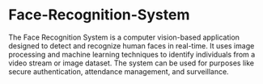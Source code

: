 # Face-Recognition-System
The Face Recognition System is a computer vision-based application designed to detect and recognize human faces in real-time. It uses image processing and machine learning techniques to identify individuals from a video stream or image dataset. The system can be used for purposes like secure authentication, attendance management, and surveillance.
